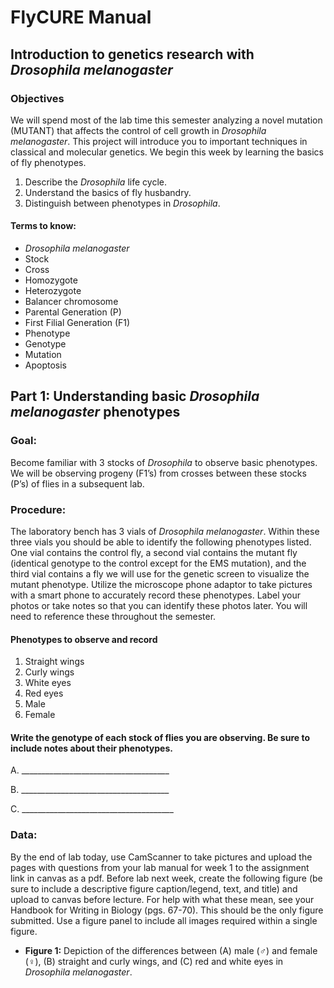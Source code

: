 # FlyCURE Manual

## Introduction to genetics research with _Drosophila melanogaster_

### Objectives

We will spend most of the lab time this semester analyzing a novel mutation (MUTANT) that affects the control of cell growth in _Drosophila melanogaster_. This project will introduce you to important techniques in classical and molecular genetics. We begin this week by learning the basics of fly phenotypes.

1.	Describe the _Drosophila_ life cycle.
2.	Understand the basics of fly husbandry.
3.	Distinguish between phenotypes in _Drosophila_.

#### Terms to know:
- _Drosophila melanogaster_
- Stock
- Cross
- Homozygote
- Heterozygote
- Balancer chromosome
- Parental Generation (P)
- First Filial Generation (F1)
- Phenotype
- Genotype
- Mutation
- Apoptosis

## Part 1: Understanding basic _Drosophila melanogaster_ phenotypes

### **Goal:**
Become familiar with 3 stocks of _Drosophila_ to observe basic phenotypes. We will be observing progeny (F1’s) from crosses between these stocks (P’s) of flies in a subsequent lab.

### **Procedure:**
The laboratory bench has 3 vials of _Drosophila melanogaster_. Within these three vials you should be able to identify the following phenotypes listed. One vial contains the control fly, a second vial contains the mutant fly (identical genotype to the control except for the EMS mutation), and the third vial contains a fly we will use for the genetic screen to visualize the mutant phenotype. Utilize the microscope phone adaptor to take pictures with a smart phone to accurately record these phenotypes. Label your photos or take notes so that you can identify these photos later. You will need to reference these throughout the semester.

#### Phenotypes to observe and record

1.	Straight wings
2.	Curly wings
3.	White eyes
4.	Red eyes
5.	Male
6.	Female

#### Write the genotype of each stock of flies you are observing. Be sure to include notes about their phenotypes.

A. _____________________________________

B. _____________________________________

C. ______________________________________

### **Data:**
By the end of lab today, use CamScanner to take pictures and upload the pages with questions from your lab manual for week 1 to the assignment link in canvas as a pdf.
Before lab next week, create the following figure (be sure to include a descriptive figure caption/legend, text, and title) and upload to canvas before lecture. For help with what these mean, see your Handbook for Writing in Biology (pgs. 67-70). This should be the only figure submitted. Use a figure panel to include all images required within a single figure.   

- **Figure 1:**
Depiction of the differences between (A) male (♂) and female (♀), (B) straight and curly wings, and (C) red and white eyes in _Drosophila melanogaster_.
